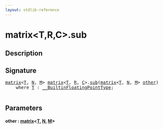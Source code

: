 ```yaml
---
layout: stdlib-reference
---
```


# matrix\<T,R,C\>\.sub

## Description





## Signature 

<pre>
<a href="../types/matrix/index.html" class="code_type">matrix</a>&lt;<a href=".html" class="code_type">T</a>, <a href="../types/matrix/index.html#decl-N" class="code_var">N</a>, <a href="../types/matrix/index.html#decl-M" class="code_var">M</a>&gt; <a href="../types/matrix/index.html" class="code_type">matrix</a>&lt;<a href=".html" class="code_type">T</a>, <a href="../types/matrix/index.html#decl-R" class="code_var">R</a>, <a href="../types/matrix/index.html#decl-C" class="code_var">C</a>&gt;.<a href="sub.html">sub</a>(<a href="../types/matrix/index.html" class="code_type">matrix</a>&lt;<a href=".html" class="code_type">T</a>, <a href="../types/matrix/index.html#decl-N" class="code_var">N</a>, <a href="../types/matrix/index.html#decl-M" class="code_var">M</a>&gt; <a href="sub.html#decl-other" class="code_param">other</a>)
    <span class='code_keyword'>where</span> <a href=".html" class="code_type">T</a> : <a href="../interfaces/0_builtinfloatingpointtype-029hm/index.html" class="code_type">__BuiltinFloatingPointType</a>;

</pre>

## Parameters

####  <a id="decl-other"></a>other  : [matrix](../types/matrix/index.html)\<[T](.html), [N](../types/matrix/index.html#decl-N), [M](../types/matrix/index.html#decl-M)\>

